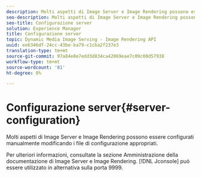 ```yaml
---
description: Molti aspetti di Image Server e Image Rendering possono essere configurati manualmente modificando i file di configurazione appropriati.
seo-description: Molti aspetti di Image Server e Image Rendering possono essere configurati manualmente modificando i file di configurazione appropriati.
seo-title: Configurazione server
solution: Experience Manager
title: Configurazione server
topic: Dynamic Media Image Serving - Image Rendering API
uuid: ee6346df-24cc-43be-ba79-c1cba2f237e3
translation-type: tm+mt
source-git-commit: 97a84e8e7edd3d834ca42069eae7c09c00d57938
workflow-type: tm+mt
source-wordcount: '81'
ht-degree: 0%

---
```



# Configurazione server{#server-configuration}

Molti aspetti di Image Server e Image Rendering possono essere configurati manualmente modificando i file di configurazione appropriati.

Per ulteriori informazioni, consultate la sezione Amministrazione della documentazione di Image Server e Image Rendering. [!DNL Jconsole] può essere utilizzato in alternativa sulla porta 9999.

